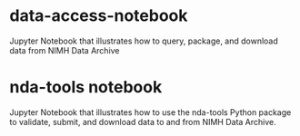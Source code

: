 # data-access-notebook
Jupyter Notebook that illustrates how to query, package, and download data from NIMH Data Archive

# nda-tools notebook
Jupyter Notebook that illustrates how to use the nda-tools Python package to validate, submit, and download data to and from NIMH Data Archive.
